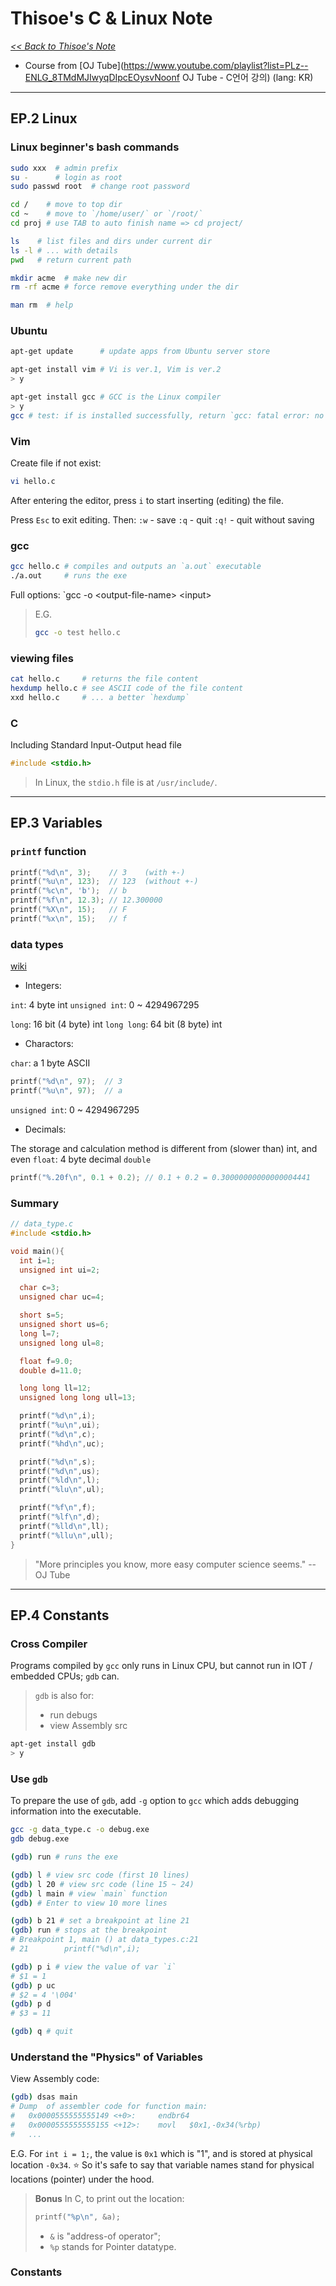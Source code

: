 # Thisoe's C & Linux Note

_[<< Back to Thisoe's Note](./README.md)_

- Course from [OJ Tube](https://www.youtube.com/playlist?list=PLz--ENLG_8TMdMJIwyqDIpcEOysvNoonf OJ Tube - C언어 강의) (lang: KR)

*******



## EP.2 Linux

### Linux beginner's bash commands
```bash
sudo xxx  # admin prefix
su -      # login as root
sudo passwd root  # change root password

cd /    # move to top dir
cd ~    # move to `/home/user/` or `/root/`
cd proj # use TAB to auto finish name => cd project/

ls    # list files and dirs under current dir
ls -l # ... with details
pwd   # return current path

mkdir acme  # make new dir
rm -rf acme # force remove everything under the dir

man rm  # help
```

### Ubuntu
```bash
apt-get update      # update apps from Ubuntu server store

apt-get install vim # Vi is ver.1, Vim is ver.2
> y

apt-get install gcc # GCC is the Linux compiler
> y
gcc # test: if is installed successfully, return `gcc: fatal error: no input files`
```

### Vim

Create file if not exist:
```bash
vi hello.c
```

After entering the editor, press `i` to start inserting (editing) the file.

Press `Esc` to exit editing. Then:
`:w` - save
`:q` - quit
`:q!` - quit without saving

### gcc

```bash
gcc hello.c # compiles and outputs an `a.out` executable
./a.out     # runs the exe
```

Full options: `gcc -o &lt;output-file-name&gt; &lt;input&gt;
> E.G.
> ```bash
> gcc -o test hello.c
> ```

### viewing files
```bash
cat hello.c     # returns the file content
hexdump hello.c # see ASCII code of the file content
xxd hello.c     # ... a better `hexdump`
```

### C
Including Standard Input-Output head file
```c
#include <stdio.h>
```
> In Linux, the `stdio.h` file is at `/usr/include/`.



*******



## EP.3 Variables

### `printf` function
```c
printf("%d\n", 3);    // 3    (with +-)
printf("%u\n", 123);  // 123  (without +-)
printf("%c\n", 'b');  // b
printf("%f\n", 12.3); // 12.300000
printf("%X\n", 15);   // F
printf("%x\n", 15);   // f
```

### data types
[wiki](https://en.wikipedia.org/wiki/C_data_types "C data types")

- Integers:

`int`: 4 byte int
`unsigned int`: 0 ~ 4294967295

`long`: 16 bit (4 byte) int
`long long`: 64 bit (8 byte) int

- Charactors:

`char`: a 1 byte ASCII
```c
printf("%d\n", 97);  // 3
printf("%u\n", 97);  // a
```

`unsigned int`: 0 ~ 4294967295

- Decimals:

The storage and calculation method is different from (slower than) int, and even 
`float`: 4 byte decimal
`double`
```c
printf("%.20f\n", 0.1 + 0.2); // 0.1 + 0.2 = 0.30000000000000004441
```

### Summary
```c
// data_type.c
#include <stdio.h>

void main(){
  int i=1;
  unsigned int ui=2;

  char c=3;
  unsigned char uc=4;

  short s=5;
  unsigned short us=6;
  long l=7;
  unsigned long ul=8;

  float f=9.0;
  double d=11.0;

  long long ll=12;
  unsigned long long ull=13;

  printf("%d\n",i);
  printf("%u\n",ui);
  printf("%d\n",c);
  printf("%hd\n",uc);

  printf("%d\n",s);
  printf("%d\n",us);
  printf("%ld\n",l);
  printf("%lu\n",ul);

  printf("%f\n",f);
  printf("%lf\n",d);
  printf("%lld\n",ll);
  printf("%llu\n",ull);
}
```

> "More principles you know, more easy computer science seems." -- OJ Tube



*******



## EP.4 Constants

### Cross Compiler
Programs compiled by `gcc` only runs in Linux CPU, but cannot run in IOT / embedded CPUs; 
`gdb` can.

> `gdb` is also for:
> - run debugs
> - view Assembly src

```bash
apt-get install gdb
> y
```

### Use `gdb`

To prepare the use of `gdb`, add `-g` option to `gcc` which adds debugging information into the executable.
```bash
gcc -g data_type.c -o debug.exe
gdb debug.exe

(gdb) run # runs the exe

(gdb) l # view src code (first 10 lines)
(gdb) l 20 # view src code (line 15 ~ 24)
(gdb) l main # view `main` function
(gdb) # Enter to view 10 more lines

(gdb) b 21 # set a breakpoint at line 21
(gdb) run # stops at the breakpoint
# Breakpoint 1, main () at data_types.c:21
# 21        printf("%d\n",i);

(gdb) p i # view the value of var `i`
# $1 = 1
(gdb) p uc
# $2 = 4 '\004'
(gdb) p d
# $3 = 11

(gdb) q # quit
```

### Understand the "Physics" of Variables

View Assembly code:
```bash
(gdb) dsas main
# Dump  of assembler code for function main:
#   0x0000555555555149 <+0>:     endbr64
#   0x0000555555555155 <+12>:    movl   $0x1,-0x34(%rbp)
#   ...
```

E.G.
For `int i = 1;`, the value is `0x1` which is "1", and is stored at physical location `-0x34`.
⭐ So it's safe to say that variable names stand for physical locations (pointer) under the hood.

> **Bonus** 
> In C, to print out the location:
> ```c
> printf("%p\n", &a);
> ```
> - `&` is "address-of operator";
> - `%p` stands for Pointer datatype.

### Constants
